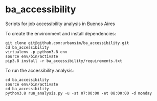 # ba_accessibility
Scripts for job accessibility analysis in Buenos Aires

To create the environment and install dependencies:
```
git clone git@github.com:urbansim/ba_accessibility.git
cd ba_accessibility
virtualenv -p python3.8 env
source env/bin/activate
pip3.8 install -r ba_accessibility/requirements.txt
```


To run the accessibility analysis:
```
cd ba_accessibility
source env/bin/activate
cd ba_accessibility
python3.8 run_analysis.py -u -st 07:00:00 -et 08:00:00 -d monday
```

